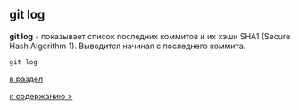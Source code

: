 ## git log

**git log** - показывает список последних коммитов и их хэши SHA1 (Secure Hash Algorithm 1). Выводится начиная с последнего коммита.

`git log`

[в раздел](cond_rep.md)

[к содержанию >](readme.md)